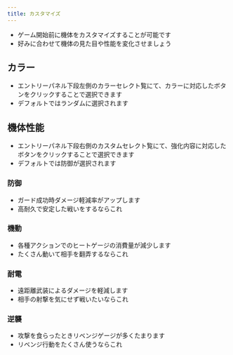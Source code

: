 ```yaml
---
title: カスタマイズ
---
```


* ゲーム開始前に機体をカスタマイズすることが可能です
* 好みに合わせて機体の見た目や性能を変化させましょう

## カラー
* エントリーパネル下段左側のカラーセレクト覧にて、カラーに対応したボタンをクリックすることで選択できます
* デフォルトではランダムに選択されます

## 機体性能
* エントリーパネル下段右側のカスタムセレクト覧にて、強化内容に対応したボタンをクリックすることで選択できます
* デフォルトでは防御が選択されます

### 防御
* ガード成功時ダメージ軽減率がアップします
* 高耐久で安定した戦いをするならこれ

### 機動
* 各種アクションでのヒートゲージの消費量が減少します
* たくさん動いて相手を翻弄するならこれ

### 耐電
* 遠距離武装によるダメージを軽減します
* 相手の射撃を気にせず戦いたいならこれ

### 逆襲
* 攻撃を食らったときリベンジゲージが多くたまります
* リベンジ行動をたくさん使うならこれ

